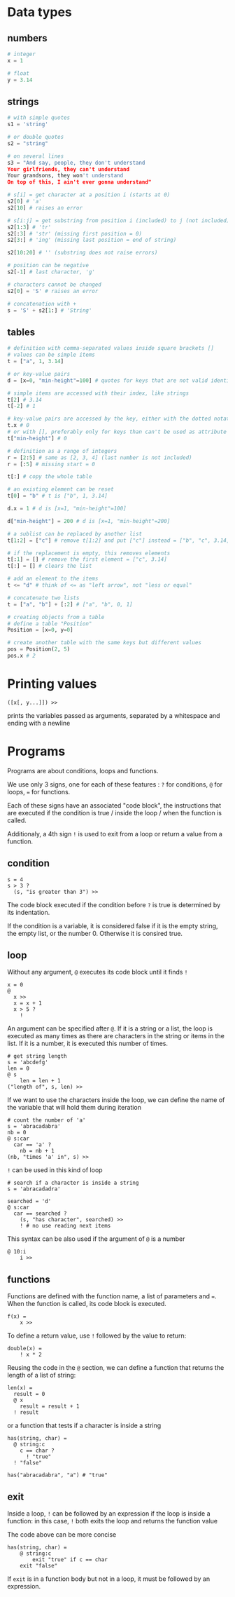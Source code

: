 Data types
==========

numbers
-------

```python
# integer
x = 1

# float
y = 3.14
```

strings
-------

```python
# with simple quotes
s1 = 'string'

# or double quotes
s2 = "string"

# on several lines
s3 = "And say, people, they don't understand
Your girlfriends, they can't understand
Your grandsons, they won't understand
On top of this, I ain't ever gonna understand"

# s[i] = get character at a position i (starts at 0)
s2[0] # 'a'
s2[10] # raises an error

# s[i:j] = get substring from position i (included) to j (not included)
s2[1:3] # 'tr'
s2[:3] # 'str' (missing first position = 0)
s2[3:] # 'ing' (missing last position = end of string)

s2[10:20] # '' (substring does not raise errors)

# position can be negative
s2[-1] # last character, 'g'

# characters cannot be changed
s2[0] = 'S' # raises an error

# concatenation with +
s = 'S' + s2[1:] # 'String'
```

tables
------

```python
# definition with comma-separated values inside square brackets []
# values can be simple items
t = ["a", 1, 3.14]

# or key-value pairs
d = [x=0, "min-height"=100] # quotes for keys that are not valid identifiers

# simple items are accessed with their index, like strings
t[2] # 3.14
t[-2] # 1

# key-value pairs are accessed by the key, either with the dotted notation
t.x # 0
# or with [], preferably only for keys than can't be used as attribute
t["min-height"] # 0

# definition as a range of integers
r = [2:5] # same as [2, 3, 4] (last number is not included)
r = [:5] # missing start = 0

t[:] # copy the whole table

# an existing element can be reset
t[0] = "b" # t is ["b", 1, 3.14]

d.x = 1 # d is [x=1, "min-height"=100]

d["min-height"] = 200 # d is [x=1, "min-height"=200]

# a sublist can be replaced by another list
t[1:2] = ["c"] # remove t[1:2] and put ["c"] instead = ["b", "c", 3.14, x=0]

# if the replacement is empty, this removes elements
t[:1] = [] # remove the first element = ["c", 3.14]
t[:] = [] # clears the list

# add an element to the items
t <= "d" # think of <= as "left arrow", not "less or equal"

# concatenate two lists
t = ["a", "b"] + [:2] # ["a", "b", 0, 1]

# creating objects from a table
# define a table "Position"
Position = [x=0, y=0]

# create another table with the same keys but different values
pos = Position(2, 5)
pos.x # 2
```

Printing values
===============
```
([x[, y...]]) >>
```
prints the variables passed as arguments, separated by a whitespace and ending
with a newline

Programs
========
Programs are about conditions, loops and functions.

We use only 3 signs, one for each of these features : `?` for conditions,
`@` for loops, `=` for functions.

Each of these signs have an associated "code block", the instructions that
are executed if the condition is true / inside the loop / when the function is
called.

Additionaly, a 4th sign `!` is used to exit from a loop or return a
value from a function.


condition
---------
```
s = 4
s > 3 ?
  (s, "is greater than 3") >>
```

The code block executed if the condition before `?` is true is determined by
its indentation.

If the condition is a variable, it is considered false if it is the empty
string, the empty list, or the number 0. Otherwise it is consired true.

loop
----
Without any argument, `@` executes its code block until it finds `!`
```
x = 0
@
  x >>
  x = x + 1
  x > 5 ?
    !
```

An argument can be specified after `@`. If it is a string or a list, the loop
is executed as many times as there are characters in the string or items in
the list. If it is a number, it is executed this number of times.

```
# get string length
s = 'abcdefg'
len = 0
@ s
    len = len + 1
("length of", s, len) >>
```

If we want to use the characters inside the loop, we can define the name of the
variable that will hold them during iteration

```
# count the number of 'a'
s = 'abracadabra'
nb = 0
@ s:car
  car == 'a' ?
    nb = nb + 1
(nb, "times 'a' in", s) >>
```

`!` can be used in this kind of loop

```
# search if a character is inside a string
s = 'abracadadra'

searched = 'd'
@ s:car
  car == searched ?
    (s, "has character", searched) >>
    ! # no use reading next items
```

This syntax can be also used if the argument of `@` is a number

```
@ 10:i
    i >>
```

functions
---------
Functions are defined with the function name, a list of parameters and `=`.
When the function is called, its code block is executed.
```
f(x) =
    x >>
```
To define a return value, use `!` followed by the value to return:
```
double(x) =
    ! x * 2
```
Reusing the code in the `@` section, we can define a function that returns
the length of a list of string:
```
len(x) =
  result = 0
  @ x
    result = result + 1
  ! result
```
or a function that tests if a character is inside a string
```
has(string, char) =
  @ string:c
    c == char ?
      ! "true"
  ! "false"

has("abracadabra", "a") # "true"
```

exit
----
Inside a loop, `!` can be followed by an expression if the loop is inside a
function: in this case, `!` both exits the loop and returns the function
value

The code above can be more concise
```
has(string, char) =
    @ string:c
        exit "true" if c == char
    exit "false"
```

If `exit` is in a function body but not in a loop, it must be followed by an
expression.